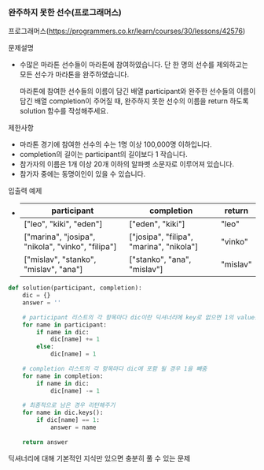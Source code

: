 ### 완주하지 못한 선수(프로그래머스)

프로그래머스(https://programmers.co.kr/learn/courses/30/lessons/42576)



문제설명

- 수많은 마라톤 선수들이 마라톤에 참여하였습니다. 단 한 명의 선수를 제외하고는 모든 선수가 마라톤을 완주하였습니다.

  마라톤에 참여한 선수들의 이름이 담긴 배열 participant와 완주한 선수들의 이름이 담긴 배열 completion이 주어질 때, 완주하지 못한 선수의 이름을 return 하도록 solution 함수를 작성해주세요.

  

제한사항

- 마라톤 경기에 참여한 선수의 수는 1명 이상 100,000명 이하입니다.
- completion의 길이는 participant의 길이보다 1 작습니다.
- 참가자의 이름은 1개 이상 20개 이하의 알파벳 소문자로 이루어져 있습니다.
- 참가자 중에는 동명이인이 있을 수 있습니다.




입출력 예제

- | participant                                       | completion                               | return   |
  | ------------------------------------------------- | ---------------------------------------- | -------- |
  | ["leo", "kiki", "eden"]                           | ["eden", "kiki"]                         | "leo"    |
  | ["marina", "josipa", "nikola", "vinko", "filipa"] | ["josipa", "filipa", "marina", "nikola"] | "vinko"  |
  | ["mislav", "stanko", "mislav", "ana"]             | ["stanko", "ana", "mislav"]              | "mislav" |



```python
def solution(participant, completion):
    dic = {}
    answer = ''
    
    # participant 리스트의 각 항목마다 dic이란 딕셔너리에 key로 없으면 1의 value값 설정, 있으면 1 더하기
    for name in participant:
        if name in dic:
            dic[name] += 1
        else:
            dic[name] = 1
            
    # completion 리스트의 각 항목마다 dic에 포함 될 경우 1을 빼줌
    for name in completion:
        if name in dic:
            dic[name] -= 1
    
    # 최종적으로 남은 경우 리턴해주기
    for name in dic.keys():
        if dic[name] == 1:
            answer = name
    
    return answer
```



딕셔너리에 대해 기본적인 지식만 있으면 충분히 풀 수 있는 문제
